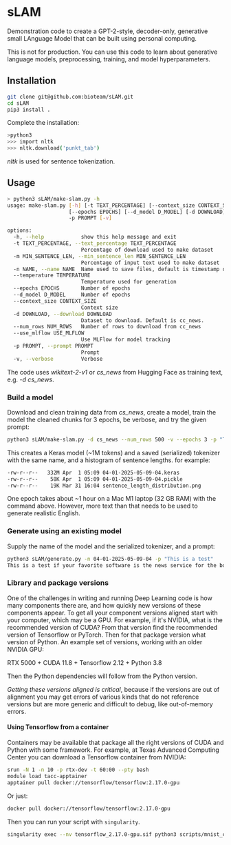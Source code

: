 # sLAM

Demonstration code to create a GPT-2-style, decoder-only, generative small LAnguage Model that can be built using personal computing.

This is not for production. You can use this code to learn about generative language models, preprocessing, training, and model hyperparameters.

## Installation

```sh
git clone git@github.com:bioteam/sLAM.git
cd sLAM
pip3 install .
```

Complete the installation:

```sh
>python3
>>> import nltk
>>> nltk.download('punkt_tab')
```

*nltk* is used for sentence tokenization.

## Usage

```sh
> python3 sLAM/make-slam.py -h
usage: make-slam.py [-h] [-t TEXT_PERCENTAGE] [--context_size CONTEXT_SIZE] [-n NAME] [--temperature TEMPERATURE]
                    [--epochs EPOCHS] [--d_model D_MODEL] [-d DOWNLOAD] [--num_rows NUM_ROWS] [--use_mlflow] 
                    -p PROMPT [-v]

options:
  -h, --help            show this help message and exit
  -t TEXT_PERCENTAGE, --text_percentage TEXT_PERCENTAGE
                        Percentage of download used to make dataset
  -m MIN_SENTENCE_LEN, --min_sentence_len MIN_SENTENCE_LEN
                        Percentage of input text used to make dataset
  -n NAME, --name NAME  Name used to save files, default is timestamp of start time
  --temperature TEMPERATURE
                        Temperature used for generation
  --epochs EPOCHS       Number of epochs
  --d_model D_MODEL     Number of epochs
  --context_size CONTEXT_SIZE     
                        Context size
  -d DOWNLOAD, --download DOWNLOAD
                        Dataset to download. Default is cc_news.
  --num_rows NUM_ROWS   Number of rows to download from cc_news
  --use_mlflow USE_MLFLOW   
                        Use MLFlow for model tracking
  -p PROMPT, --prompt PROMPT
                        Prompt
  -v, --verbose         Verbose
```

The code uses *wikitext-2-v1* or *cs_news* from Hugging Face as training text, e.g. *-d cs_news*.

### Build a model

Download and clean training data from *cs_news*, create a model, train the model the cleaned chunks for 3 epochs, be verbose, and try the given prompt:

```sh
python3 sLAM/make-slam.py -d cs_news --num_rows 500 -v --epochs 3 -p "This is a test"
```

This creates a Keras model (~1M tokens) and a saved (serialized) tokenizer with the same name, and a histogram of sentence lengths. for example:

```sh
-rw-r--r--   332M Apr  1 05:09 04-01-2025-05-09-04.keras
-rw-r--r--    58K Apr  1 05:09 04-01-2025-05-09-04.pickle
-rw-r--r--    19K Mar 31 16:04 sentence_length_distribution.png
```

One epoch takes about ~1 hour on a Mac M1 laptop (32 GB RAM) with the command above. However, more text than that needs to be used to generate realistic English.

### Generate using an existing model

Supply the name of the model and the serialized tokenizer, and a prompt:

```sh
python3 sLAM/generate.py -n 04-01-2025-05-09-04 -p "This is a test"
This is a test if your favorite software is the news service for the bottom of the increasing equipment market is actually plans for their concerns and the narrative of the same time i think it was the course of the technology is that the 5th us and i think what we are the most youre doing it we do to do that you want what to avoid the first amendment and other candidates are not just as the most.
```

### Library and package versions

One of the challenges in writing and running Deep Learning code is how many components there are, and how quickly new versions of these components appear. To get all your component versions aligned start with your computer, which may be a GPU. For example, if it's NVIDIA, what is the recommended version of CUDA? From that version find the recommended version of Tensorflow or PyTorch. Then for that package version what version of Python. An example set of versions, working with an older NVIDIA GPU:

RTX 5000 + CUDA 11.8 + Tensorflow 2.12 + Python 3.8

Then the Python dependencies will follow from the Python version.

*Getting these versions aligned is critical*, because if the versions are out of alignment you may get errors of various kinds that do not reference versions but are more generic and difficult to debug, like out-of-memory errors.

#### Using Tensorflow from a container

Containers may be available that package all the right versions of CUDA and Python with some framework. For example, at Texas Advanced Computing Center you can download a Tensorflow container from NVIDIA:

```sh
srun -N 1 -n 10 -p rtx-dev -t 60:00 --pty bash
module load tacc-apptainer
apptainer pull docker://tensorflow/tensorflow:2.17.0-gpu
```

Or just:

```sh
docker pull docker://tensorflow/tensorflow:2.17.0-gpu
```

Then you can run your script with `singularity`.

```sh
singularity exec --nv tensorflow_2.17.0-gpu.sif python3 scripts/mnist_convnet.py 
```
